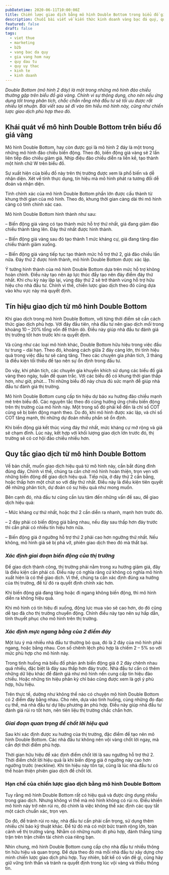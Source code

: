 ```yaml
---
pubDatetime: 2020-06-11T10:00:00Z
title: Chiến lược giao dịch bằng mô hình Double Bottom trong biểu đồ giá vàng
description: Chuỗi bài viết về kiến thức kinh doanh vàng bạc đá quý, quỹ ủy thác đầu tư do nhavantuonglai chia sẻ sẽ cung cấp những kiến thức hữu ích, giúp các nhà đầu tư biết nên bắt đầu thế nào để khởi nghiệp hiệu quả.
featured: false
draft: false
tags:
  - viet thue
  - marketing
  - b2b
  - vang bac da quy
  - gia vang hom nay
  - quy dau tu
  - quy uy thac
  - kinh te
  - kinh doanh
---
```


_Double Bottom (mô hình 2 đáy) là một trong những mô hình đảo chiều thường gặp trên biểu đồ giá vàng. Chính vì sự thông dụng, cho nên nếu ứng dụng tốt trong phân tích, chắc chắn rằng nhà đầu tư sẽ tối ưu được rất nhiều lợi nhuận. Bài viết sau sẽ đi vào tìm hiểu mô hình này, cũng như chiến lược giao dịch phù hợp theo đó._

## Khái quát về mô hình Double Bottom trên biểu đồ giá vàng

Mô hình Double Bottom, hay còn được gọi là mô hình 2 đáy là một trong những mô hình đảo chiều biến động. Theo đó, biến động giá vàng sẽ 2 lần liên tiếp đảo chiều giảm giá. Nhịp điệu đảo chiều diễn ra liền kề, tạo thành một hình chữ W trên biểu đồ.

Sự xuất hiện của biểu đồ này trên thị trường được xem là phổ biến và dễ nhận diện. Xét về tính thực dụng, tín hiệu mà mô hình phát ra tương đối dễ đoán và nhận diện.

Tính chính xác của mô hình Double Bottom phần lớn được cấu thành từ khung thời gian của mô hình. Theo đó, khung thời gian càng dài thì mô hình càng có tính chính xác cao.

Mô hình Double Bottom hình thành như sau:

– Biến động giá vàng có tạo thành mức hỗ trợ thứ nhất, giá đang giảm đảo chiều thành tăng lên. Đáy thứ nhất được hình thành.

– Biến động giá vàng sau đó tạo thành 1 mức kháng cự, giá đang tăng đảo chiều thành giảm xuống.

– Biến động giá vàng tiếp tục tạo thành mức hỗ trợ thứ 2, giá đảo chiều lần nữa. Đáy thứ 2 được hình thành, mô hình Double Bottom được xác lập.

Ý tưởng hình thành của mô hình Double Bottom dựa trên mức hỗ trợ không hoàn chỉnh. Điều này tạo nên áp lực thúc đẩy tạo nên đáy điểm đáy thứ nhất. Khi chu kỳ này lặp lại, vùng đáy thứ 2 sẽ trở thành vùng hỗ trợ hữu hiệu cho nhà đầu tư. Chính vì thế, chiến lược giao dịch theo đó cũng dựa vào khu vực này mà quyết định.

## Tín hiệu giao dịch từ mô hình Double Bottom

Khi giao dịch trong mô hình Double Bottom, với từng thời điểm sẽ cần cách thức giao dịch phù hợp. Với đáy đầu tiên, nhà đầu tư nên giao dịch _mồi_ trong khoảng 10 – 20% tổng vốn để thăm dò. Điều này giúp nhà đầu tư đánh giá thị trường tốt hơn trước khi ra quyết định.

Và cũng như các loại mô hình khác, Double Bottom hữu hiệu trong việc đầu tư trung – dài hạn. Theo đó, khoảng cách giữa 2 đáy càng lớn, thì tính hiệu quả trong việc đầu tư sẽ càng tăng. Theo các chuyên gia phân tích, 3 tháng là điều kiện tối thiểu để tạo nên sự ổn định trong đầu tư.

Do vậy, khi phân tích, các chuyên gia khuyến khích sử dụng các biểu đồ giá vàng theo ngày, tuần để quan trắc. Với các biểu đồ có khung thời gian thấp hơn, như giờ, phút… Thì những biểu đồ này chưa đủ sức mạnh để giúp nhà đầu tư đánh giá thị trường.

Mô hình Double Bottom cung cấp tin hiệu dự báo xu hướng đảo chiều mạnh mẽ trên biểu đồ. Các nguyên tắc theo đó cũng hưởng ứng chiều biến động trên thị trường của mô hình này. Một trong số đó phải kể đến là chỉ số COT cũng sẽ bị biến động mạnh theo. Do đó, khi mô hình được xác lập, và chỉ số COT tăng mạnh, thì những dự đoán nhiều phần sẽ ổn định.

Khi biến động giá kết thúc vùng đáy thứ nhất, mức kháng cự mở rộng và giá sẽ chạm đỉnh. Lúc này, kết hợp với khối lượng giao dịch lớn trước đó, thị trường sẽ có cơ hội đảo chiều nhiều hơn.

## Quy tắc giao dịch từ mô hình Double Bottom

Về bản chất, muốn giao dịch hiệu quả từ mô hình này, cần bắt đúng đỉnh đúng đáy. Chính vì thế, chúng ta cần chờ mô hình hoàn thiện, trọn vẹn với những biến động để giao dịch hiệu quả. Tiếp nữa, ở đáy thứ 2 cần bằng, hoặc thấp hơn một chút so với đáy thứ nhất. Điều này là điều kiện tiên quyết để những phân tích, dự đoán có sự hiệu quả như mong muốn.

Bên cạnh đó, nhà đầu tư cũng cần lưu tâm đến những vấn đề sau, để giao dịch hiệu quả:

– Mức kháng cự thứ nhất, hoặc thứ 2 cần diễn ra nhanh, mạnh hơn trước đó.

– 2 đáy phải có biến động giá bằng nhau, nếu đáy sau thấp hơn đáy trước thì cần phải có nhiều tín hiệu hơn nữa.

– Biến động giá ở ngưỡng hỗ trợ thứ 2 phải cao hơn ngưỡng thứ nhất. Nếu không, mô hình giá sẽ bị phá vỡ, phiên giao dịch theo đó mà thất bại.

### _Xác định giai đoạn biến động của thị trường_

Để giao dịch thành công, thị trường phải nằm trong xu hướng giảm giá, đây là điều kiện cần phải có. Điều này có nghĩa rằng cứ không có nghĩa mô hình xuất hiện là có thể giao dịch. Vì thế, chúng ta cần xác định đúng xa hướng của thị trường, để từ đó ra quyết định chính xác hơn.

Khi biến động giá đang tăng hoặc đi ngang không biến động, thì mô hình diễn ra không hiệu quả.

Khi mô hình có tín hiệu đi xuống, động lực mua vào sẽ cao hơn, do đó cũng dễ tạo đà cho thị trường chuyển động. Chính điều này tạo nên sự hấp dẫn, tính thuyết phục cho mô hình trên thị trường.

### _Xác định mực ngang bằng của 2 điểm đáy_

Một lưu ý mà nhiều nhà đầu tư thường bỏ qua, đó là 2 đáy của mô hình phải ngang, hoặc bằng nhau. Con số chênh lệch phù hợp là chiếm 2 – 5% so với mức phù hợp cho mô hình này.

Trong tình huống mà biểu đồ phản ánh biến động giá ở 2 đáy chênh nhau quá nhiều, đặc biệt là đáy sau thấp hơn đáy trước. Nhà đầu tư cần có thêm những dữ liệu khác để đánh giá như mô hình nến cung cấp tin hiệu đảo chiều. Hoặc những tín hiệu phân kỳ chỉ báo cũng được xem là gợi ý phù hợp, hữu hiệu.

Trên thực tế, dường như không thể nào có chuyện mô hình Double Bottom có 2 điểm đáy bằng nhau. Cho nên, dựa vào tình huống, cùng những đo đạc cụ thể, mà nhà đầu tư dự liệu phương án phù hợp. Điều này giúp nhà đầu tư đánh giá rủi ro tốt hơn, nên tiên liệu thị trường chắc chắn hơn.

### _Giai đoạn quan trọng để chốt lời hiệu quả_

Sau khi xác định được xu hướng của thị trường, đặc điểm để tạo nên mô hình Double Bottom. Các nhà đầu tư không nên vội vàng chốt lời ngay, mà cần đợi thời điểm phù hợp.

Thời gian hữu hiệu để xác định điểm chốt lời là sau ngưỡng hỗ trợ thứ 2. Thời điểm chốt lời hiệu quả là khi biến động giá ở ngưỡng này cao hơn ngưỡng trước (neckline). Khi tín hiệu này tồn tại, cũng là lúc nhà đầu tư có thể hoàn thiện phiên giao dịch để chốt lời.

### Hạn chế của chiến lược giao dịch bằng mô hình Double Bottom

Tuy rằng mô hình Double Bottom rất có hiệu quả và được ứng dụng nhiều trong giao dịch. Nhưng không vì thế mà mô hình không có rủi ro. Điều khiến mô hình này trở nên rủi ro, đó chính là việc không thể xác định các quy tắt một cách chuẩn xác, trọn vẹn.

Do đó, để tránh rủi ro này, nhà đầu tư cần phải cẩn trọng, sử dụng thêm nhiều chỉ báo kỹ thuật khác. Để từ đó mà có một bức tranh rộng lớn, toàn cảnh về thị trường vàng. Nhằm có những nước đi phù hợp, đánh thắng từng trận trên trận chiến tài chính của riêng bạn.

Nhìn chung, mô hình Double Bottom cung cấp cho nhà đầu tư nhiều thông tin hữu hiệu và quan trọng. Để dựa theo đó mà mỗi nhà đầu tư xây dựng cho mình chiến lược giao dịch phù hợp. Tuy nhiên, bất kể có vấn đề gì, cũng hãy giữ vững tinh thần và tránh ra quyết định trong lúc vội vàng và thiếu thông tin.
